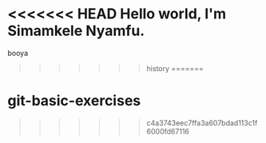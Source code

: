 <<<<<<< HEAD
Hello world, I'm Simamkele Nyamfu.
=======
booya
>>>>>>> history
=======
# git-basic-exercises
>>>>>>> c4a3743eec7ffa3a607bdad113c1f6000fd67116
